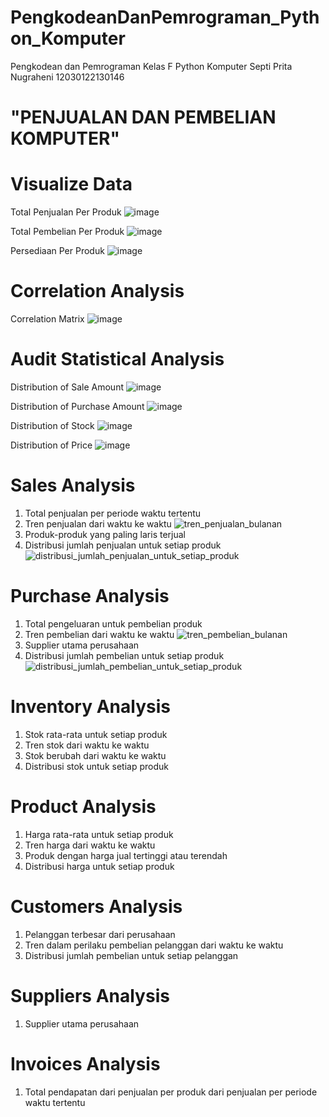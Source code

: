 # PengkodeanDanPemrograman_Python_Komputer
Pengkodean dan Pemrograman Kelas F Python Komputer
Septi Prita Nugraheni 12030122130146

# "PENJUALAN DAN PEMBELIAN KOMPUTER"

# Visualize Data
Total Penjualan Per Produk
![image](https://github.com/strwvnilla/PengkodeanDanPemrograman_Python_Komputer/assets/166230430/f116e206-8334-4b88-9c25-8dede15817fe)

Total Pembelian Per Produk
![image](https://github.com/strwvnilla/PengkodeanDanPemrograman_Python_Komputer/assets/166230430/c65bc5da-ba27-4ae3-872c-83844ff16c46)

Persediaan Per Produk
![image](https://github.com/strwvnilla/PengkodeanDanPemrograman_Python_Komputer/assets/166230430/f0233c57-249a-458d-86a6-3e0b95a15b1f)

# Correlation Analysis
Correlation Matrix
![image](https://github.com/strwvnilla/PengkodeanDanPemrograman_Python_Komputer/assets/166230430/8127ba86-a09a-40e8-a9c2-d5f34fadc6fb)

# Audit Statistical Analysis
Distribution of Sale Amount
![image](https://github.com/strwvnilla/PengkodeanDanPemrograman_Python_Komputer/assets/166230430/fd7fc73a-e7a3-420b-8608-9d46594f3aac)

Distribution of Purchase Amount
![image](https://github.com/strwvnilla/PengkodeanDanPemrograman_Python_Komputer/assets/166230430/86d97a1d-9984-41a7-90c4-258d65c82337)

Distribution of Stock
![image](https://github.com/strwvnilla/PengkodeanDanPemrograman_Python_Komputer/assets/166230430/6f1cfe57-1ff7-4dc8-b944-e822c52ff353)

Distribution of Price
![image](https://github.com/strwvnilla/PengkodeanDanPemrograman_Python_Komputer/assets/166230430/e2b6b29f-da25-4e2b-ba72-ebac80e4fb23)

# Sales Analysis
1. Total penjualan per periode waktu tertentu
2. Tren penjualan dari waktu ke waktu
   ![tren_penjualan_bulanan](https://github.com/strwvnilla/PengkodeanDanPemrograman_Python_Komputer/assets/166230430/36e66656-de87-4740-ac9f-947ac88c1dc1)
3. Produk-produk yang paling laris terjual
4. Distribusi jumlah penjualan untuk setiap produk
   ![distribusi_jumlah_penjualan_untuk_setiap_produk](https://github.com/strwvnilla/PengkodeanDanPemrograman_Python_Komputer/assets/166230430/be9c9efa-d05a-42e5-857a-07837fb28059)

# Purchase Analysis
1. Total pengeluaran untuk pembelian produk
2. Tren pembelian dari waktu ke waktu
   ![tren_pembelian_bulanan](https://github.com/strwvnilla/PengkodeanDanPemrograman_Python_Komputer/assets/166230430/40516d6e-ab81-41da-b4ba-909456d87fab)
3. Supplier utama perusahaan
4. Distribusi jumlah pembelian untuk setiap produk
   ![distribusi_jumlah_pembelian_untuk_setiap_produk](https://github.com/strwvnilla/PengkodeanDanPemrograman_Python_Komputer/assets/166230430/19ce4bc5-22d9-459b-8426-dbc795aa0a05)

# Inventory Analysis
1. Stok rata-rata untuk setiap produk
2. Tren stok dari waktu ke waktu
3. Stok berubah dari waktu ke waktu
4. Distribusi stok untuk setiap produk

# Product Analysis
1. Harga rata-rata untuk setiap produk
2. Tren harga dari waktu ke waktu
3. Produk dengan harga jual tertinggi atau terendah
4. Distribusi harga untuk setiap produk

# Customers Analysis
1. Pelanggan terbesar dari perusahaan
2. Tren dalam perilaku pembelian pelanggan dari waktu ke waktu
3. Distribusi jumlah pembelian untuk setiap pelanggan

# Suppliers Analysis
1. Supplier utama perusahaan

# Invoices Analysis
1. Total pendapatan dari penjualan per produk dari penjualan per periode waktu tertentu
